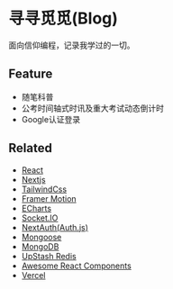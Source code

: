 # 寻寻觅觅(Blog)

面向信仰编程，记录我学过的一切。

## Feature

- 随笔科普
- 公考时间轴式时讯及重大考试动态倒计时
- Google认证登录

## Related

- [React](https://react.dev/learn)
- [Nextjs](https://nextjs.org/)
- [TailwindCss](https://tailwindcss.com/)
- [Framer Motion](https://www.framer.com/motion/use-spring/#usage)
- [ECharts](https://echarts.apache.org/handbook/zh/get-started)
- [Socket.IO](https://socket.io/zh-CN/)
- [NextAuth(Auth.js)](https://authjs.dev/)
- [Mongoose](https://mongoosejs.com/)
- [MongoDB](https://cloud.mongodb.com/v2/659b41acbde7574091c9f75a#/clusters/connect?clusterId=blog)
- [UpStash Redis](https://console.upstash.com/redis/4f8625b0-85cb-4a35-9e2d-b7c84e9a33fc)
- [Awesome React Components](https://github.com/brillout/awesome-react-components)
- [Vercel](https://vercel.com/yinlei/seek-explore)